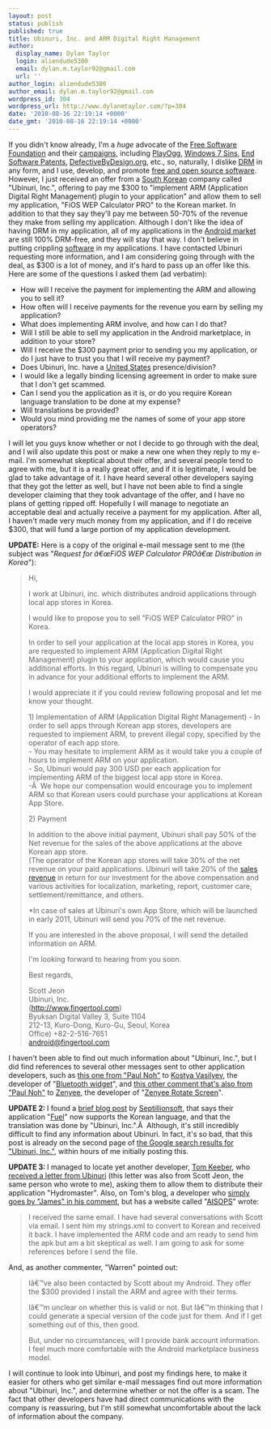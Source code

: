 ```yaml
---
layout: post
status: publish
published: true
title: Ubinuri, Inc. and ARM Digital Right Management
author:
  display_name: Dylan Taylor
  login: aliendude5300
  email: dylan.m.taylor92@gmail.com
  url: ''
author_login: aliendude5300
author_email: dylan.m.taylor92@gmail.com
wordpress_id: 304
wordpress_url: http://www.dylanmtaylor.com/?p=304
date: '2010-08-16 22:19:14 +0000'
date_gmt: '2010-08-16 22:19:14 +0000'
---
```

<p>If you didn't know already, I'm a <em>huge</em> advocate of the <a title="Free Software Foundation" href="http://www.fsf.org/">Free Software Foundation</a> and their <a title="Free Software Foundation Campaigns" href="http://www.fsf.org/campaigns/">campaigns</a>, including <a href="http://playogg.org/">PlayOgg</a>, <a href="http://windows7sins.org/">Windows 7 Sins</a>, <a href="http://endsoftpatents.org/">End Software Patents</a>, <a href="http://defectivebydesign.org/">DefectiveByDesign.org</a>, etc., so, naturally, I dislike <a class="zem_slink" title="Digital rights management" rel="wikipedia" href="http://en.wikipedia.org/wiki/Digital_rights_management">DRM</a> in any form, and I use, develop, and promote <a title="free and open source software on Wikipedia" href="http://en.wikipedia.org/wiki/Free_and_open_source_software">free and open source software</a>. However, I just received an offer from a <a class="zem_slink" title="South Korea" rel="geolocation" href="http://maps.google.com/maps?ll=37.5833333333,127.0&amp;spn=10.0,10.0&amp;q=37.5833333333,127.0%20%28South%20Korea%29&amp;t=h">South Korean</a> company called "Ubinuri, Inc.", offering to pay me $300 to "implement ARM (Application Digital Right Management) plugin to your application" and allow them to sell my application, "FiOS WEP Calculator PRO" to the Korean market. In addition to that they say they'll pay me between 50-70% of the revenue they make from selling my application. Although I don't like the idea of having DRM in my application, all of my applications in the <a class="zem_slink" title="Android Market" rel="homepage" href="http://www.android.com/market/">Android market</a> are still 100% DRM-free, and they will stay that way. I don't believe in putting crippling <a class="zem_slink" title="Computer software" rel="wikipedia" href="http://en.wikipedia.org/wiki/Computer_software">software</a> in my applications. I have contacted Ubinuri requesting more information, and I am considering going through with the deal, as $300 is a lot of money, and it's hard to pass up an offer like this. Here are some of the questions I asked them (ad verbatim):</p>
<ul>
<li>How will I receive the payment for implementing the ARM and allowing you to sell it?</li>
<li>How often will I receive payments for the revenue you earn by selling my application?</li>
<li>What does implementing ARM involve, and how can I do that?</li>
<li>Will I still be able to sell my application in the Android marketplace, in addition to your store?</li>
<li>Will  I receive the $300 payment prior to sending you my application, or do I  just have to trust you that I will receive my payment?</li>
<li>Does Ubinuri, Inc. have a <a class="zem_slink" title="United States" rel="geolocation" href="http://maps.google.com/maps?ll=38.8833333333,-77.0166666667&amp;spn=10.0,10.0&amp;q=38.8833333333,-77.0166666667%20%28United%20States%29&amp;t=h">United States</a> presence/division?</li>
<li>I would like a legally binding licensing agreement in order to make sure that I don't get scammed.</li>
<li>Can I send you the application as it is, or do you require Korean language translation to be done at my expense?</li>
<li>Will translations be provided?</li>
<li>Would you mind providing me the names of some of your app store operators?</li>
</ul>
<p>I will let you guys know whether or not I decide to go through with the deal, and I will also update this post or make a new one when they reply to my e-mail. I'm somewhat skeptical about their offer, and several people tend to agree with me, but it is a really great offer, and if it is legitimate, I would be glad to take advantage of it. I have heard several other developers saying that they got the letter as well, but I have not been able to find a single developer claiming that they took advantage of the offer, and I have no plans of getting ripped off. Hopefully I will manage to negotiate an acceptable deal and actually receive a payment for my application. After all, I haven't made very much money from my application, and if I do receive $300, that will fund a large portion of my application development.</p>
<p><strong>UPDATE:</strong> Here is a copy of the original e-mail message sent to me (the subject was "<em>Request  for â€œFiOS WEP Calculator PROâ€œ Distribution in Korea</em>"):</p>
<blockquote><p>Hi,</p>
<p>I work at Ubinuri, inc. which distributes android applications through local app stores in Korea.</p>
<p>I would like to propose you to sell "FiOS WEP Calculator PRO" in Korea.</p>
<p>In  order to sell your application at the local app stores in Korea, you  are requested to implement ARM (Application Digital Right Management)  plugin to your application, which would cause you additional efforts. In  this regard, Ubinuri is willing to compensate you in advance for your  additional efforts to implement the ARM.</p>
<p>I would appreciate it if you could review following proposal and let me know your thought.</p>
<p>1) Implementation of ARM (Application Digital Right Management) - In order to sell apps through Korean app stores, developers are  requested to implement ARM, to prevent illegal copy, specified by the  operator of each app store.<br />
- You may hesitate to implement ARM as it would take you a couple of hours to implement ARM on your application.<br />
- So, Ubinuri would pay 300 USD per each application for implementing ARM of the biggest local app store in Korea.<br />
-Â   We hope our compensation would encourage you to implement ARM so that  Korean users could purchase your applications at Korean App Store.</p>
<p>2) Payment</p>
<p>In addition to the above initial payment,  Ubinuri shall pay 50% of the Net revenue for the sales of the above  applications at the above Korean app store.<br />
(The operator of the  Korean app stores will take 30% of the net revenue on your paid  applications. Ubinuri will take 20% of the <a class="zem_slink" title="Revenue" rel="wikinvest" href="http://www.wikinvest.com/metric/Revenue">sales revenue</a> in return for  our investment for the above compensation and various activities for  localization, marketing, report, customer care, settlement/remittance,  and others.</p>
<p>*In case of sales at Ubinuri's own App Store, which will be  launched in early 2011, Ubinuri will send you 70% of the net revenue.</p>
<p>If you are interested in the above proposal, I will send the detailed information on ARM.</p>
<p>I'm looking forward to hearing from you soon.</p>
<p>Best regards,</p>
<p>Scott Jeon<br />
Ubinuri, Inc.<br />
(<a href="http://www.fingertool.com/" target="_blank">http://www.fingertool.com</a>)<br />
Byuksan Digital Valley 3, Suite 1104<br />
212-13, Kuro-Dong, Kuro-Gu, Seoul, Korea<br />
Office) +82-2-516-7651<br />
<a href="mailto:android@fingertool.com" target="_blank">android@fingertool.com</a></p></blockquote>
<p>I haven't been able to find out much information about "Ubinuri, Inc.", but I did find references to several other messages sent to other application developers, such as <a href="http://kmansoft.wordpress.com/about/#comment-17">this one from "Paul Noh"</a> to <a href="http://kmansoft.wordpress.com/">Kostya Vasilyev</a>, the developer of "<a href="http://uk.androlib.com/android.application.org-kman-bluetoothwidget-Dzzm.aspx">Bluetooth widget</a>", and <a href="http://journal.zenyee.com/about-zen/#comment-1154">this other comment that's also from "Paul Noh"</a> to <a href="http://journal.zenyee.com/">Zenyee</a>, the developer of "<a href="http://forum.xda-developers.com/showthread.php?p=3050329#post3050329">Zenyee Rotate Screen</a>".</p>
<p><strong>UPDATE 2: </strong>I found a <a href="http://www.septillionsoft.com/?p=260">brief blog post</a> by <a href="http://www.septillionsoft.com/">Septillionsoft</a>, that says their application "<a href="http://www.septillionsoft.com/?page_id=66">Fuel</a>" now supports the Korean language, and that the translation was done by "Ubinuri, Inc.".Â  Although, it's still incredibly difficult to find any information about Ubinuri. In fact, it's so bad, that this post is already on the second page of <a href="http://www.google.com/search?client=ubuntu&amp;channel=fs&amp;q=ubinuri%2C+inc&amp;ie=utf-8&amp;oe=utf-8">the Google search results for "Ubinuri, Inc."</a>, within hours of me initially posting this.</p>
<p><strong>UPDATE 3: </strong>I managed to locate yet another developer, <a href="http://www.thetekblog.com/">Tom Keeber</a>, who <a href="http://www.thetekblog.com/?p=163">received a letter from Ubinuri</a> (this letter was also from Scott Jeon, the same person who wrote to me), asking them to allow them to distribute their application "Hydromaster". Also, on Tom's blog, a developer who <a href="http://www.thetekblog.com/?p=163#comment-127">simply goes by "James" in his comment</a>, but has a website called "<a href="http://www.aisops.com/">AISOPS</a>" wrote:</p>
<blockquote><p>I received the same email. I have had several conversations with Scott  via email. I sent him my strings.xml to convert to Korean and received  it back. I have implemented the ARM code and am ready to send him the  apk but am a bit skeptical as well. I am going to ask for some  references before I send the file.</p></blockquote>
<p>And, as another commenter, "Warren" pointed out:</p>
<blockquote><p>Iâ€™ve also been contacted by Scott about my Android.  They offer the $300 provided I install the ARM and agree with their terms.</p>
<p>Iâ€™m unclear on whether this is valid or not.  But Iâ€™m thinking that I  could generate a special version of the code just for them.  And if I  get something out of this, then good.</p>
<p>But, under no circumstances, will I provide bank account information.   I feel much more comfortable with the Android marketplace business  model.</p></blockquote>
<p>I will continue to look into Ubinuri, and post my findings here, to make it easier for others who get similar e-mail messages find out more information about "Ubinuri, Inc.", and determine whether or not the offer is a scam. The fact that other developers have had direct communications with the company is reassuring, but I'm still somewhat uncomfortable about the lack of information about the company.</p>
